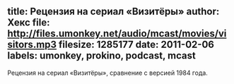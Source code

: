 title: Рецензия на сериал «Визитёры»
author: Хекс
file: http://files.umonkey.net/audio/mcast/movies/visitors.mp3
filesize: 1285177
date: 2011-02-06
labels: umonkey, prokino, podcast, mcast
---
Рецензия на сериал «Визитёры», сравнение с версией 1984 года.
